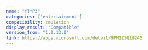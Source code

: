 ```yaml
---
name: "YTMP3"
categories: ['entertainment']
compatibility: emulation
display_result: "Compatible"
version_from: "1.0.13.0"
link: https://apps.microsoft.com/detail/9PM1ZSQ1G246
---
```

